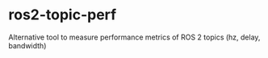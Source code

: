 # ros2-topic-perf
Alternative tool to measure performance metrics of ROS 2 topics (hz, delay, bandwidth)

